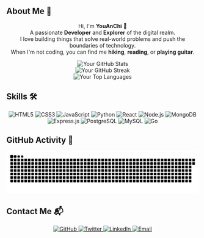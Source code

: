 <!-- Start of the README.md file -->

<!-- About Me Section -->
<h2>About Me 🌟</h2>
<p align="center">
  Hi, I'm <strong>YouAnChi</strong> 👋<br>
  A passionate <strong>Developer</strong> and <strong>Explorer</strong> of the digital realm.<br>
  I love building things that solve real-world problems and push the boundaries of technology.<br>
  When I'm not coding, you can find me <strong>hiking</strong>, <strong>reading</strong>, or <strong>playing guitar</strong>.
</p>

<!-- Header Section -->
<div align="center">
  <img src="https://github-readme-stats.vercel.app/api?username=YouAnChi&show_icons=true&theme=radical" alt="Your GitHub Stats">
  <br>
  <img src="https://github-readme-streak-stats.herokuapp.com/?user=YouAnChi&theme=radical" alt="Your GitHub Streak">
  <br>
  <img src="https://github-readme-stats.vercel.app/api/top-langs/?username=YouAnChi&langs_count=10&theme=radical" alt="Your Top Languages">
</div>

<!-- Skills Section -->
<h2>Skills 🛠️</h2>
<p align="center">
  <img src="https://img.shields.io/badge/HTML5-E34F26?style=for-the-badge&logo=html5&logoColor=white" alt="HTML5">
  <img src="https://img.shields.io/badge/CSS3-1572B6?style=for-the-badge&logo=css3&logoColor=white" alt="CSS3">
  <img src="https://img.shields.io/badge/JavaScript-F7DF1E?style=for-the-badge&logo=javascript&logoColor=black" alt="JavaScript">
  <img src="https://img.shields.io/badge/Python-3776AB?style=for-the-badge&logo=python&logoColor=white" alt="Python">
  <img src="https://img.shields.io/badge/React-61DAFB?style=for-the-badge&logo=react&logoColor=black" alt="React">
  <img src="https://img.shields.io/badge/Node.js-339933?style=for-the-badge&logo=node.js&logoColor=white" alt="Node.js">
  <img src="https://img.shields.io/badge/MongoDB-4EA94B?style=for-the-badge&logo=mongodb&logoColor=white" alt="MongoDB">
  <img src="https://img.shields.io/badge/Express.js-000000?style=for-the-badge&logo=express&logoColor=white" alt="Express.js">
  <img src="https://img.shields.io/badge/PostgreSQL-3168A2?style=for-the-badge&logo=postgresql&logoColor=white" alt="PostgreSQL">
  <img src="https://img.shields.io/badge/MySQL-00758F?style=for-the-badge&logo=mysql&logoColor=white" alt="MySQL">
  <img src="https://img.shields.io/badge/Go-Golang-blue?logo=go&logoColor=white" alt="Go">
</p>

<!-- Snake Animation Section -->
<h2>GitHub Activity 🐍</h2>
<p align="center">
  <img src="https://raw.githubusercontent.com/YouAnChi/YouAnChi/output/github-contribution-grid-snake.svg" alt="GitHub Contribution Snake">
</p>

<!-- Contact Section -->
<h2>Contact Me 📬</h2>
<p align="center">
  <a href="https://github.com/YouAnChi" target="_blank">
    <img src="https://img.shields.io/badge/GitHub-181717?style=for-the-badge&logo=github&logoColor=white" alt="GitHub">
  </a>
  <a href="https://twitter.com/YouAnChi" target="_blank">
    <img src="https://img.shields.io/badge/Twitter-1DA1F2?style=for-the-badge&logo=twitter&logoColor=white" alt="Twitter">
  </a>
  <a href="https://linkedin.com/in/YouAnChi" target="_blank">
    <img src="https://img.shields.io/badge/LinkedIn-0077B5?style=for-the-badge&logo=linkedin&logoColor=white" alt="LinkedIn">
  </a>
  <a href="mailto:youanchi@example.com" target="_blank">
    <img src="https://img.shields.io/badge/Email-EA4335?style=for-the-badge&logo=gmail&logoColor=white" alt="Email">
  </a>
</p>
